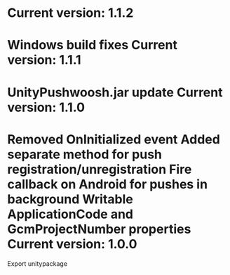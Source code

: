 Current version: 1.1.2
=========================
Windows build fixes
Current version: 1.1.1
=========================
UnityPushwoosh.jar update
Current version: 1.1.0
=========================
Removed OnInitialized event
Added separate method for push registration/unregistration
Fire callback on Android for pushes in background
Writable ApplicationCode and GcmProjectNumber properties
Current version: 1.0.0
=========================
Export unitypackage


